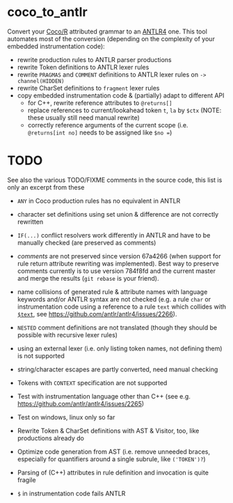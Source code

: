 # coco_to_antlr

Convert your [Coco/R](http://ssw.jku.at/Coco/) attributed grammar
to an [ANTLR4](https://www.antlr.org/) one.
This tool automates most of the conversion (depending on the complexity of your
embedded instrumentation code):

- rewrite production rules to ANTLR parser productions
- rewrite Token definitions to ANTLR lexer rules
- rewrite `PRAGMAS` and `COMMENT` definitions to ANTLR lexer rules on `-> channel(HIDDEN)`
- rewrite CharSet definitions to `fragment` lexer rules
- copy embedded instrumentation code & (partially) adapt to different API
    - for C++, rewrite reference attributes to `@returns[]`
    - replace references to current/lookahead token `t`, `la` by `$ctx` (NOTE: these usually still need manual rewrite)
    - correctly reference arguments of the current scope (i.e. `@returns[int no]` needs to be assigned like `$no =`)

# TODO
See also the various TODO/FIXME comments in the source code, this list is only an excerpt from these

- `ANY` in Coco production rules has no equivalent in ANTLR
- character set definitions using set union & difference are not correctly rewritten
- `IF(...)` conflict resolvers work differently in ANTLR and have to be manually checked (are preserved as comments)
- *comments* are not preserved since version 67a4266 (when support for rule return attribute rewriting was implemented). Best way to preserve comments currently is to use version 784f8fd and the current master and merge the results (`git rebase` is your friend).
- name collisions of generated rule & attribute names with language keywords and/or ANTLR syntax are not checked (e.g. a rule `char` or instrumentation code using a reference to a rule `text` which collides with [`$text`](https://github.com/antlr/antlr4/blob/master/doc/actions.md#parser-rule-attributes), see <https://github.com/antlr/antlr4/issues/2266>).
- `NESTED` comment definitions are not translated (though they should be possible with recursive lexer rules)
- using an external lexer (i.e. only listing token names, not defining them) is not supported
- string/character escapes are partly converted, need manual checking
- Tokens with `CONTEXT` specification are not supported

- Test with instrumentation language other than C++ (see e.g. <https://github.com/antlr/antlr4/issues/2265>)
- Test on windows, linux only so far
- Rewrite Token & CharSet definitions with AST & Visitor, too, like productions already do
- Optimize code generation from AST (i.e. remove unneeded braces, especially for quantifiers around a single subrule, like `('TOKEN')?`)
- Parsing of (C++) attributes in rule definition and invocation is quite fragile
- `$` in instrumentation code fails ANTLR

